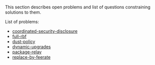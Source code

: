 This section describes open problems and list of questions constraining solutions to them.

List of problems:
* [coordinated-security-disclosure](coordinated-security-disclosure.md)
* [full-rbf](full-rbf.md)
* [dust-policy](dust-policy.md)
* [dynamic-upgrades](dynamic-upgrades.md)
* [package-relay](package-relay.md)
* [replace-by-feerate](replace-by-feerate)
